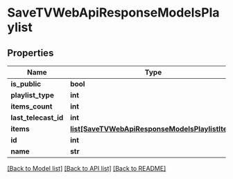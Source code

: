 # SaveTVWebApiResponseModelsPlaylist

## Properties
Name | Type | Description | Notes
------------ | ------------- | ------------- | -------------
**is_public** | **bool** |  | [optional] 
**playlist_type** | **int** |  | [optional] 
**items_count** | **int** |  | [optional] 
**last_telecast_id** | **int** |  | [optional] 
**items** | [**list[SaveTVWebApiResponseModelsPlaylistItem]**](SaveTVWebApiResponseModelsPlaylistItem.md) |  | [optional] 
**id** | **int** |  | [optional] 
**name** | **str** |  | [optional] 

[[Back to Model list]](../README.md#documentation-for-models) [[Back to API list]](../README.md#documentation-for-api-endpoints) [[Back to README]](../README.md)



